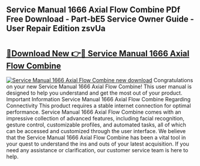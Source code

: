 ## Service Manual 1666 Axial Flow Combine PDf Free Download - Part-bE5 Service Owner Guide - User Repair Edition zsvUa

# <h2><a href="http://bc66412.oget.top/?id=Service+Manual+1666+Axial+Flow+Combine">🔗Download New 👉🔴 Service Manual 1666 Axial Flow Combine</a></h2>

[![Service Manual 1666 Axial Flow Combine new download](https://i.imgur.com/5g1atiW.png)](http://bc66412.oget.top/?id=Service+Manual+1666+Axial+Flow+Combine)
Congratulations on your new Service Manual 1666 Axial Flow Combine! This user manual is designed to help you understand and get the most out of your product. Important Information Service Manual 1666 Axial Flow Combine Regarding Connectivity This product requires a stable internet connection for optimal performance. Service Manual 1666 Axial Flow Combine comes with an impressive collection of advanced features, including facial recognition, gesture control, customizable profiles, and automated tasks, all of which can be accessed and customized through the user interface. We believe that the Service Manual 1666 Axial Flow Combine has been a vital tool in your quest to understand the ins and outs of your latest acquisition. If you need any assistance or clarification, our customer service team is here to help.

